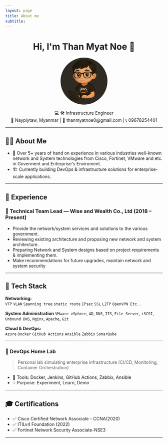 ```yaml
---
layout: page
title: About me
subtitle: 
---
```


<h1 align="center">Hi, I'm Than Myat Noe 👋</h1>
<p align="center">
  <img src="/assets/img/tmn.png" width="150" style="border-radius: 50%;" />
</p>

<p align="center">
  💻 🛠️ Infrastructure Engineer <br>
  📍 Naypiytaw, Myanmar |  📧 thanmyatnoe0@gmail.com | 📞 09678254401
</p>

---

## 🧑‍💼 About Me

- 💼 Over 5+ years of hand on experience in various industries well-known network and System technologies from Cisco, Fortinet, VMware and etc. in Goverment and Enterprise's Enviroment.
- 🏗️ Currently building DevOps & infrastructure solutions for enterprise-scale applications.

---

## 💼 Experience

### 🚀 Technical Team Lead — Wise and Wealth Co., Ltd (2018 – Present)

- Provide the network/system services and solutions to the various government.
- Reviewing existing architecture and proposing new network and system architecture.
- Preparing Network and System designs based on project requirements & implementing them.
- Make recommendations for future upgrades, maintain network and system security

---

## 🧰 Tech Stack

**Networking:**  
`VTP` `VLAN` `Spanning tree` `static route` `IPsec` `SSL` `L2TP` `OpenVPN Etc..`

**System Administration**
`VMware vSphere`, `AD`, `DNS`, `IIS`, `File Server`, `iSCSI`,  
`Unbound DNS`, `Nginx`, `Apache`, `Git`

**Cloud & DevOps:**  
`Azure` `Docker` `GitHub Actions` `Ansible` `Zabbix` `SonarQube`

<!--**Languages & Tools:**  
`Bash` `PowerShell` `Python` `NGINX` `.NET Core` `Angular`-->

---

<!--## 📌 Featured Projects

### 📁 CDMS – Document Management System

> 🖥️ Angular + .NET Core full-stack app with secure authentication, document indexing, and user roles.

- 🔗 [Frontend Repo](https://github.com/wise-and-wealth-dev/cdms-web)
- 🔗 [Backend Repo](https://github.com/wise-and-wealth-dev/cdms-api)

----->

### 🧪 DevOps Home Lab

> Personal lab simulating enterprise infrastructure (CI/CD, Monitoring, Container Orchestration)

- 🔧 Tools: Docker, Jenkins, GitHub Actions, Zabbix, Ansible
- 💡 Purpose: Experiment, Learn, Demo

---

## 🎓 Certifications

- ✅ Cisco Certified Network Associate - CCNA(2020)
- ✅ ITILv4 Foundation (2022)
- ✅ Fortinet Network Security Associate-NSE3


---

<!--## 📫 Contact Me

| Platform | Link |
|----------|------|
| 🌐 Website | [your-website.com](https://your-website.com) |
| 🐙 GitHub | [github.com/yourusername](https://github.com/yourusername) |
| 🔗 LinkedIn | [linkedin.com/in/yourname](https://linkedin.com/in/yourname) |
| 📧 Email | yourname@example.com |

--->
